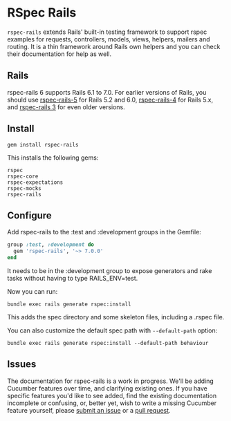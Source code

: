 # RSpec Rails

`rspec-rails` extends Rails' built-in testing framework to support rspec
examples for requests, controllers, models, views, helpers, mailers and
routing. It is a thin framework around Rails own helpers and you can
check their documentation for help as well.

## Rails

rspec-rails 6 supports Rails 6.1 to 7.0. For earlier versions of Rails, you
should use [rspec-rails-5](https://github.com/rspec/rspec-rails/tree/5-1-maintenance)
for Rails 5.2 and 6.0, [rspec-rails-4](https://github.com/rspec/rspec-rails/tree/4-1-maintenance)
for Rails 5.x, and [rspec-rails 3](https://github.com/rspec/rspec-rails/tree/3-9-maintenance)
for even older versions.

## Install

```console
gem install rspec-rails
```

This installs the following gems:

    rspec
    rspec-core
    rspec-expectations
    rspec-mocks
    rspec-rails

## Configure

Add rspec-rails to the :test and :development groups in the Gemfile:

```ruby
group :test, :development do
  gem 'rspec-rails', '~> 7.0.0'
end
```

It needs to be in the :development group to expose generators and rake tasks
without having to type RAILS_ENV=test.

Now you can run:

```console
bundle exec rails generate rspec:install
```

This adds the spec directory and some skeleton files, including a .rspec
file.

You can also customize the default spec path with `--default-path` option:

```console
bundle exec rails generate rspec:install --default-path behaviour
```

## Issues

The documentation for rspec-rails is a work in progress. We'll be adding
Cucumber features over time, and clarifying existing ones.  If you have
specific features you'd like to see added, find the existing documentation
incomplete or confusing, or, better yet, wish to write a missing Cucumber
feature yourself, please [submit an
issue](https://github.com/rspec/rspec-rails/issues) or a [pull
request](https://github.com/rspec/rspec-rails).
